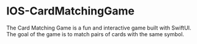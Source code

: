 # IOS-CardMatchingGame

The Card Matching Game is a fun and interactive game built with SwiftUI. The goal of the game is to match pairs of cards with the same symbol.
